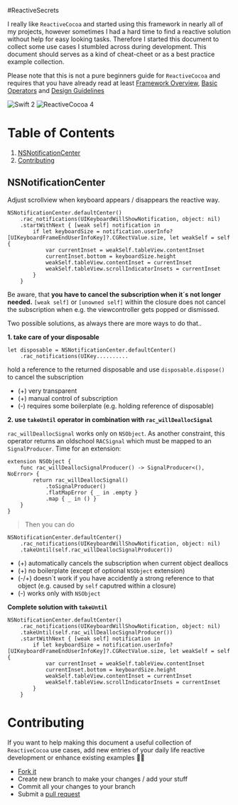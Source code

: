 #ReactiveSecrets

I really like `ReactiveCocoa` and started using this framework in nearly all of my projects, however sometimes I had a hard time to find a reactive solution without help for easy looking tasks. Therefore I started this document to collect some use cases I stumbled across during development. This document should serves as a kind of cheat-cheet or as a best practice example collection.

Please note that this is not a pure beginners guide for `ReactiveCocoa` and requires that you have already read at least [Framework Overview](https://github.com/ReactiveCocoa/ReactiveCocoa/blob/master/Documentation/FrameworkOverview.md), [Basic Operators](https://github.com/ReactiveCocoa/ReactiveCocoa/blob/master/Documentation/BasicOperators.md) and
[Design Guidelines](https://github.com/ReactiveCocoa/ReactiveCocoa/blob/master/Documentation/DesignGuidelines.md)

![Swift 2](https://img.shields.io/badge/Swift-2.1-orange.svg) ![ReactiveCocoa 4](https://img.shields.io/badge/ReactiveCocoa-4.0-green.svg)

# Table of Contents
1. [NSNotificationCenter](#NSNotificationCenter)
2. [Contributing](#contributing)

## NSNotificationCenter

Adjust scrollview when keyboard appears / disappears the reactive way.


```
NSNotificationCenter.defaultCenter()
	.rac_notifications(UIKeyboardWillShowNotification, object: nil)
	.startWithNext { [weak self] notification in 
		if let keyboardSize = notification.userInfo?[UIKeyboardFrameEndUserInfoKey]?.CGRectValue.size, let weakSelf = self {
			var currentInset = weakSelf.tableView.contentInset
			currentInset.bottom = keyboardSize.height
	   	 	weakSelf.tableView.contentInset = currentInset
	   		weakSelf.tableView.scrollIndicatorInsets = currentInset
	 	}
	}

```

Be aware, that **you have to cancel the subscription when it´s not longer needed.** `[weak self]` or `[unowned self]` within the closure does not cancel the subscription when e.g. the viewcontroller gets popped or dismissed. 

Two possible solutions, as always there are more ways to do that..

**1. take care of your disposable**
	
```
let disposable = NSNotificationCenter.defaultCenter()
	.rac_notifications(UIKey..........
```
>
hold a reference to the returned disposable and use `disposable.dispose()` to cancel the subscription

+ (+) very transparent
+ (+) manual control of subscription
+ (-) requires some boilerplate (e.g. holding reference of disposable)

**2. use `takeUntil` operator in combination with `rac_willDeallocSignal`**

>
`rac_willDeallocSignal` works only on `NSObject`. As another constraint, this operator returns an oldschool `RACSignal` which must be mapped to an `SignalProducer`. Time for an extension:

```
extension NSObject {
	func rac_willDeallocSignalProducer() -> SignalProducer<(), NoError> {
    	return rac_willDeallocSignal()
    		.toSignalProducer()
    		.flatMapError { _ in .empty }
    		.map { _ in () }
	}
}
```

> Then you can do

```
NSNotificationCenter.defaultCenter()
	.rac_notifications(UIKeyboardWillShowNotification, object: nil)
	.takeUntil(self.rac_willDeallocSignalProducer())
```
+ (+) automatically cancels the subscription when current object deallocs
+ (+) no boilerplate (except of optional `NSObject` extension)
+ (-/+) doesn´t work if you have accidently a strong reference to that object (e.g. caused by `self` caputred within a closure)
+ (-) works only with `NSObject`


**Complete solution with ``takeUntil``**

```
NSNotificationCenter.defaultCenter()
	.rac_notifications(UIKeyboardWillShowNotification, object: nil)
	.takeUntil(self.rac_willDeallocSignalProducer())
	.startWithNext { [weak self] notification in 
		if let keyboardSize = notification.userInfo?[UIKeyboardFrameEndUserInfoKey]?.CGRectValue.size, let weakSelf = self {
			var currentInset = weakSelf.tableView.contentInset
			currentInset.bottom = keyboardSize.height
	   	 	weakSelf.tableView.contentInset = currentInset
	   		weakSelf.tableView.scrollIndicatorInsets = currentInset
	 	}
	}

```

# Contributing

If you want to help making this document a useful collection of `ReactiveCocoa` use cases, add new entries of your daily life reactive development or enhance existing examples 👍🏻
 

* [Fork it](http://help.github.com/forking/)
* Create new branch to make your changes / add your stuff
* Commit all your changes to your branch
* Submit a [pull request](http://help.github.com/pull-requests/)
